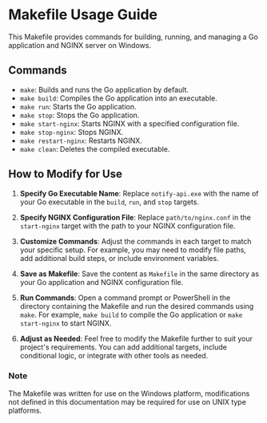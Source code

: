# Makefile Usage Guide

This Makefile provides commands for building, running, and managing a Go application and NGINX server on Windows.

## Commands

- `make`: Builds and runs the Go application by default.
- `make build`: Compiles the Go application into an executable.
- `make run`: Starts the Go application.
- `make stop`: Stops the Go application.
- `make start-nginx`: Starts NGINX with a specified configuration file.
- `make stop-nginx`: Stops NGINX.
- `make restart-nginx`: Restarts NGINX.
- `make clean`: Deletes the compiled executable.

## How to Modify for Use

1. **Specify Go Executable Name**: Replace `notify-api.exe` with the name of your Go executable in the `build`, `run`, and `stop` targets.

2. **Specify NGINX Configuration File**: Replace `path/to/nginx.conf` in the `start-nginx` target with the path to your NGINX configuration file.

3. **Customize Commands**: Adjust the commands in each target to match your specific setup. For example, you may need to modify file paths, add additional build steps, or include environment variables.

4. **Save as Makefile**: Save the content as `Makefile` in the same directory as your Go application and NGINX configuration file.

5. **Run Commands**: Open a command prompt or PowerShell in the directory containing the Makefile and run the desired commands using `make`. For example, `make build` to compile the Go application or `make start-nginx` to start NGINX.

6. **Adjust as Needed**: Feel free to modify the Makefile further to suit your project's requirements. You can add additional targets, include conditional logic, or integrate with other tools as needed.

### Note
The Makefile was written for use on the Windows platform, modifications not defined in this documentation may be required for use on UNIX type platforms.